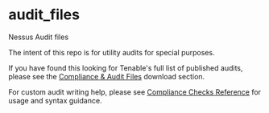 # audit_files
Nessus Audit files

The intent of this repo is for utility audits for special purposes.

If you have found this looking for Tenable's full list of published audits, please see the [Compliance & Audit Files](https://www.tenable.com/downloads/audit) download section.

For custom audit writing help, please see [Compliance Checks Reference](https://docs.tenable.com/nessus/compliancechecksreference/Content/ComplianceCheckTypes.htm) for usage and syntax guidance.
